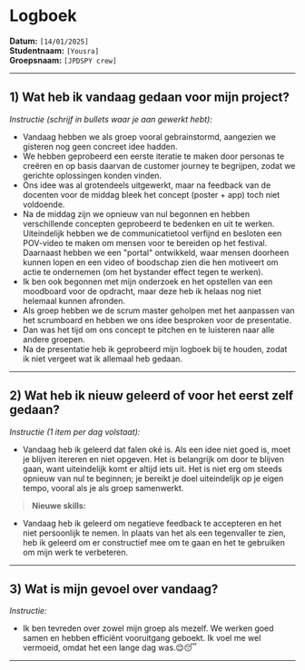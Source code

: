 # Logboek

**Datum:** `[14/01/2025]`  
**Studentnaam:** `[Yousra]`  
**Groepsnaam:** `[JPDSPY crew]`

---

## 1) Wat heb ik vandaag gedaan voor mijn project?

_Instructie (schrijf in bullets waar je aan gewerkt hebt):_

- Vandaag hebben we als groep vooral gebrainstormd, aangezien we gisteren nog geen concreet idee hadden.
- We hebben geprobeerd een eerste iteratie te maken door personas te creëren en op basis daarvan de customer journey te begrijpen, zodat we gerichte oplossingen konden vinden.
- Ons idee was al grotendeels uitgewerkt, maar na feedback van de docenten voor de middag bleek het concept (poster + app) toch niet voldoende.
- Na de middag zijn we opnieuw van nul begonnen en hebben verschillende concepten geprobeerd te bedenken en uit te werken. Uiteindelijk hebben we de communicatietool verfijnd en besloten een POV-video te maken om mensen voor te bereiden op het festival. Daarnaast hebben we een "portal" ontwikkeld, waar mensen doorheen kunnen lopen en een video of boodschap zien die hen motiveert om actie te ondernemen (om het bystander effect tegen te werken).
- Ik ben ook begonnen met mijn onderzoek en het opstellen van een moodboard voor de opdracht, maar deze heb ik helaas nog niet helemaal kunnen afronden.
- Als groep hebben we de scrum master geholpen met het aanpassen van het scrumboard en hebben we ons idee besproken voor de presentatie.
- Dan was het tijd om ons concept te pitchen en te luisteren naar alle andere groepen.
- Na de presentatie heb ik geprobeerd mijn logboek bij te houden, zodat ik niet vergeet wat ik allemaal heb gedaan.

---

## 2) Wat heb ik nieuw geleerd of voor het eerst zelf gedaan?

_Instructie (1 item per dag volstaat):_

- Vandaag heb ik geleerd dat falen oké is. Als een idee niet goed is, moet je blijven itereren en niet opgeven. Het is belangrijk om door te blijven gaan, want uiteindelijk komt er altijd iets uit. Het is niet erg om steeds opnieuw van nul te beginnen; je bereikt je doel uiteindelijk op je eigen tempo, vooral als je als groep samenwerkt.

> **Nieuwe skills:**

- Vandaag heb ik geleerd om negatieve feedback te accepteren en het niet persoonlijk te nemen. In plaats van het als een tegenvaller te zien, heb ik geleerd om er constructief mee om te gaan en het te gebruiken om mijn werk te verbeteren.

---

## 3) Wat is mijn gevoel over vandaag?

_Instructie:_

- Ik ben tevreden over zowel mijn groep als mezelf. We werken goed samen en hebben efficiënt vooruitgang geboekt. Ik voel me wel vermoeid, omdat het een lange dag was.😌😴

---
